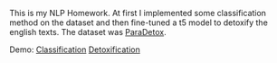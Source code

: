 This is my NLP Homework. At first I implemented some classification method on the dataset and then fine-tuned a t5 model to detoxify the english texts.
The dataset was [ParaDetox](https://aclanthology.org/2022.acl-long.469/).

Demo:
[Classification](https://huggingface.co/erfansadraiye/ClassifyOffensiveTasks)
[Detoxification](https://huggingface.co/erfansadraiye/detoxify)

